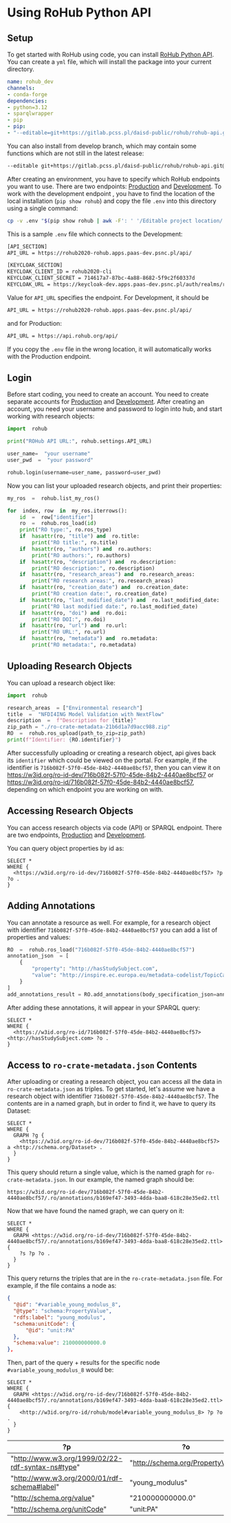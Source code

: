 
# Using RoHub Python API

## Setup
To get started with RoHub using code, you can install [RoHub Python API](https://gitlab.pcss.pl/daisd-public/rohub/rohub-api). You can create a `yml` file, which will install the package into your current directory. 
```yml
name: rohub_dev
channels:
- conda-forge
dependencies:
- python=3.12
- sparqlwrapper
- pip
- pip:
- "--editable=git+https://gitlab.pcss.pl/daisd-public/rohub/rohub-api.git#egg=rohub"
```
You can also install from develop branch, which may contain some functions which are not still in the latest release:

```bash
--editable git+https://gitlab.pcss.pl/daisd-public/rohub/rohub-api.git@develop#egg=rohub
```

After creating an environment, you have to specify which RoHub endpoints you want to use. There are two endpoints: [Production](https://www.rohub.org/) and [Development](https://rohub2020-rohub.apps.paas-dev.psnc.pl/).  To work with the development endpoint , you have to find the location of the local installation (`pip show rohub`) and copy the file `.env` into this directory using a single command:
```bash
cp -v .env "$(pip show rohub | awk -F': ' '/Editable project location/ {print $2}')/.env"
```
This is a sample `.env` file which connects to the Development:

```bash
[API_SECTION]
API_URL = https://rohub2020-rohub.apps.paas-dev.psnc.pl/api/

[KEYCLOAK_SECTION]
KEYCLOAK_CLIENT_ID = rohub2020-cli
KEYCLOAK_CLIENT_SECRET = 714617a7-87bc-4a88-8682-5f9c2f60337d
KEYCLOAK_URL = https://keycloak-dev.apps.paas-dev.psnc.pl/auth/realms/rohub/protocol/openid-connect/token
```
Value for `API_URL` specifies the endpoint. For Development, it should be 
```bash
API_URL = https://rohub2020-rohub.apps.paas-dev.psnc.pl/api/
```
and for Production:
```bash
API_URL = https://api.rohub.org/api/
```
If you copy the `.env` file in the wrong location, it will automatically works with the Production endpoint.

## Login
Before start coding, you need to create an account. You need to create separate accounts for  [Production](https://www.rohub.org/) and [Development](https://rohub2020-rohub.apps.paas-dev.psnc.pl/).  After creating an account, you need your username and password to login into hub, and start working with research objects:

```python
import  rohub

print("ROHub API URL:", rohub.settings.API_URL)

user_name=  "your username"
user_pwd  =  "your password"

rohub.login(username=user_name, password=user_pwd)
```

Now you can list your uploaded research objects, and print their properties:

```python
my_ros  =  rohub.list_my_ros()

for  index, row  in  my_ros.iterrows():
	id  =  row["identifier"]
	ro  =  rohub.ros_load(id)
	print("RO type:", ro.ros_type)
	if  hasattr(ro, "title") and  ro.title:
		print("RO title:", ro.title)
	if  hasattr(ro, "authors") and  ro.authors:
		print("RO authors:", ro.authors)
	if  hasattr(ro, "description") and  ro.description:
		print("RO description:", ro.description)
	if  hasattr(ro, "research_areas") and  ro.research_areas:
		print("RO research areas:", ro.research_areas)
	if  hasattr(ro, "creation_date") and  ro.creation_date:
		print("RO creation date:", ro.creation_date)
	if  hasattr(ro, "last_modified_date") and  ro.last_modified_date:
		print("RO last modified date:", ro.last_modified_date)
	if  hasattr(ro, "doi") and  ro.doi:
		print("RO DOI:", ro.doi)
	if  hasattr(ro, "url") and  ro.url:
		print("RO URL:", ro.url)
	if  hasattr(ro, "metadata") and  ro.metadata:
		print("RO metadata:", ro.metadata)
```

## Uploading Research Objects
You can upload a research object like:

```python
import  rohub

research_areas  = ["Environmental research"]
title  =  "NFDI4ING Model Validation with NextFlow"
description  =  f"Description for {title}"
zip_path = "./ro-crate-metadata-21b6d1a7d9acc988.zip"
RO  =  rohub.ros_upload(path_to_zip=zip_path)
print(f"Identifier: {RO.identifier}")
```

After successfully uploading or creating a research object, api gives back its `identifier` which could be viewed on the portal. For example, if the identifier is `716b082f-57f0-45de-84b2-4440ae8bcf57`, then you can view it on https://w3id.org/ro-id-dev/716b082f-57f0-45de-84b2-4440ae8bcf57 or https://w3id.org/ro-id/716b082f-57f0-45de-84b2-4440ae8bcf57, depending on which endpoint you are working on with. 

## Accessing Research Objects

You can access research objects via code (API) or SPARQL endpoint. There are two endpoints, [Production](https://rohub2020-api-virtuoso-route-rohub2020.apps.paas.psnc.pl/sparql) and [Development](https://rohub2020-api-virtuoso-route-rohub.apps.paas-dev.psnc.pl/sparql/%22).

You can query object properties by id as:

```sparql
SELECT *
WHERE {
  <https://w3id.org/ro-id-dev/716b082f-57f0-45de-84b2-4440ae8bcf57> ?p ?o .
}
```

## Adding Annotations
You can annotate a resource as well. For example, for a research object with identifier `716b082f-57f0-45de-84b2-4440ae8bcf57`  you can add a list of properties and values:

```python
RO  =  rohub.ros_load("716b082f-57f0-45de-84b2-4440ae8bcf57")
annotation_json  = [
	{
		"property": "http://hasStudySubject.com",
		"value": "http://inspire.ec.europa.eu/metadata-codelist/TopicCategory/environment"
	}
]
add_annotations_result = RO.add_annotations(body_specification_json=annotation_json)
```
After adding these annotations, it will appear in your SPARQL query:
```sparql
SELECT *
WHERE {
  <https://w3id.org/ro-id/716b082f-57f0-45de-84b2-4440ae8bcf57> <http://hasStudySubject.com> ?o .
}
```

## Access to `ro-crate-metadata.json` Contents

After uploading or creating a research object, you can access all the data in `ro-crate-metadata.json` as triples. To get started, let's assume we have a research object with identifier `716b082f-57f0-45de-84b2-4440ae8bcf57`. The contents are in a named graph, but in order to find it, we have to query its Dataset:
```sparql
SELECT *
WHERE {
  GRAPH ?g {
    <https://w3id.org/ro-id-dev/716b082f-57f0-45de-84b2-4440ae8bcf57> a <http://schema.org/Dataset> .
  }
}
```
This query should return a single value, which is the named graph for `ro-crate-metadata.json`. In our example, the named graph should be:
```
https://w3id.org/ro-id-dev/716b082f-57f0-45de-84b2-4440ae8bcf57/.ro/annotations/b169ef47-3493-4dda-baa8-618c28e35ed2.ttl
```
Now that we have found the named graph, we can query on it:
```sparql
SELECT *
WHERE {
  GRAPH <https://w3id.org/ro-id-dev/716b082f-57f0-45de-84b2-4440ae8bcf57/.ro/annotations/b169ef47-3493-4dda-baa8-618c28e35ed2.ttl> {
    ?s ?p ?o .
  }
}
```
This query returns the triples that are in the `ro-crate-metadata.json` file. For example, if the file contains a node as:
```json
{
  "@id": "#variable_young_modulus_8",
  "@type": "schema:PropertyValue",
  "rdfs:label": "young_modulus",
  "schema:unitCode": {
      "@id": "unit:PA"
  },
  "schema:value": 210000000000.0
},  
```
Then, part of the query + results for the specific node `#variable_young_modulus_8` would be:

```sparql
SELECT *
WHERE {
  GRAPH <https://w3id.org/ro-id-dev/716b082f-57f0-45de-84b2-4440ae8bcf57/.ro/annotations/b169ef47-3493-4dda-baa8-618c28e35ed2.ttl> {
    <http://w3id.org/ro-id/rohub/model#variable_young_modulus_8> ?p ?o .
  }
}
```

|    ?p    |    ?o    |
|----------|----------|
|"http://www.w3.org/1999/02/22-rdf-syntax-ns#type"|"http://schema.org/PropertyValue"|
|"http://www.w3.org/2000/01/rdf-schema#label"|"young_modulus"|
|"http://schema.org/value"|"210000000000.0"|
|"http://schema.org/unitCode"|"unit:PA"|









